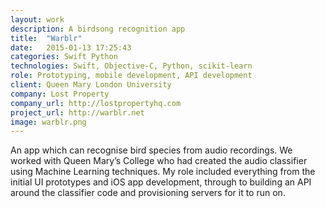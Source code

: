 ```yaml
---
layout: work
description: A birdsong recognition app
title:  "Warblr"
date:   2015-01-13 17:25:43
categories: Swift Python
technologies: Swift, Objective-C, Python, scikit-learn
role: Prototyping, mobile development, API development
client: Queen Mary London University
company: Lost Property
company_url: http://lostpropertyhq.com
project_url: http://warblr.net
image: warblr.png
---
```


An app which can recognise bird species from audio recordings. We worked with Queen Mary’s College who had created the audio classifier using Machine Learning techniques. My role included everything from the initial UI prototypes and iOS app development, through to building an API around the classifier code and provisioning servers for it to run on.
